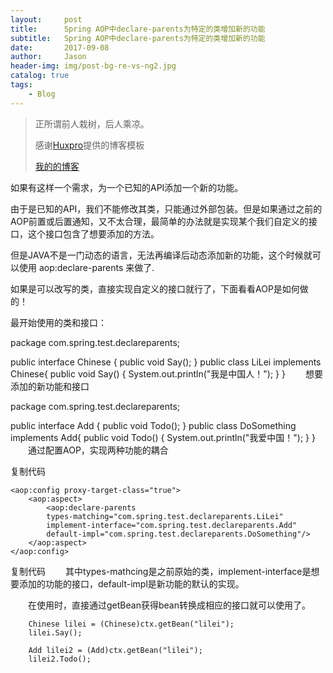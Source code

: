 ```yaml
---
layout:     post
title:      Spring AOP中declare-parents为特定的类增加新的功能
subtitle:   Spring AOP中declare-parents为特定的类增加新的功能
date:       2017-09-08
author:     Jason
header-img: img/post-bg-re-vs-ng2.jpg
catalog: true
tags:
    - Blog
---
```


> 正所谓前人栽树，后人乘凉。
> 
> 感谢[Huxpro](https://github.com/huxpro)提供的博客模板
> 
> [我的的博客](http://qiubaiying.top)


如果有这样一个需求，为一个已知的API添加一个新的功能。

由于是已知的API，我们不能修改其类，只能通过外部包装。但是如果通过之前的AOP前置或后置通知，又不太合理，最简单的办法就是实现某个我们自定义的接口，这个接口包含了想要添加的方法。

但是JAVA不是一门动态的语言，无法再编译后动态添加新的功能，这个时候就可以使用 aop:declare-parents 来做了.

如果是可以改写的类，直接实现自定义的接口就行了，下面看看AOP是如何做的！

最开始使用的类和接口：

package com.spring.test.declareparents;

public interface Chinese {
    public void Say();
}
public class LiLei implements Chinese{
    public void Say() {
        System.out.println("我是中国人！");
    }
}
　　想要添加的新功能和接口

package com.spring.test.declareparents;

public interface Add {
    public void Todo();
}
public class DoSomething implements Add{
    public void Todo() {
        System.out.println("我爱中国！");
    }
}
　　通过配置AOP，实现两种功能的耦合

复制代码
    <bean id="lilei" class="com.spring.test.declareparents.LiLei"/>
    <bean id="doSomething" class="com.spring.test.declareparents.DoSomething"/>
    
    <aop:config proxy-target-class="true">
        <aop:aspect>
            <aop:declare-parents 
            types-matching="com.spring.test.declareparents.LiLei"
            implement-interface="com.spring.test.declareparents.Add" 
            default-impl="com.spring.test.declareparents.DoSomething"/>
        </aop:aspect>
    </aop:config>
</beans>
复制代码
　　其中types-mathcing是之前原始的类，implement-interface是想要添加的功能的接口，default-impl是新功能的默认的实现。

　　在使用时，直接通过getBean获得bean转换成相应的接口就可以使用了。

        Chinese lilei = (Chinese)ctx.getBean("lilei");
        lilei.Say();
        
        Add lilei2 = (Add)ctx.getBean("lilei");
        lilei2.Todo();
 


